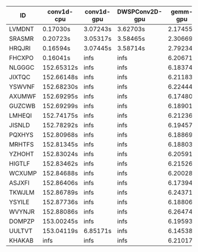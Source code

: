 |ID|conv1d-cpu|conv1d-gpu|DWSPConv2D-gpu|gemm-gpu|avg|
|-|-|-|-|-|-|
|LVMDNT|0.17030s|3.07243s|3.62703s|2.17455s|2.26108s|
|SRASMR|0.20723s|3.05317s|3.58465s|2.30669s|2.28793s|
|HRQJRI|0.16594s|3.07445s|3.58714s|2.79234s|2.40497s|
|FHCXPO|0.16041s|infs|infs|6.20671s|infs|
|NLGGGC|152.65312s|infs|infs|6.18374s|infs|
|JIXTQC|152.66148s|infs|infs|6.21183s|infs|
|YSWVNF|152.68230s|infs|infs|6.22444s|infs|
|AXUMWF|152.69295s|infs|infs|6.17480s|infs|
|GUZCWB|152.69299s|infs|infs|6.18901s|infs|
|LMHEQI|152.74175s|infs|infs|6.21236s|infs|
|JISNLD|152.78292s|infs|infs|6.19457s|infs|
|PQXHYS|152.80968s|infs|infs|6.18869s|infs|
|MRHTFS|152.81345s|infs|infs|6.18803s|infs|
|YZHOHT|152.83024s|infs|infs|6.20591s|infs|
|HIGTLF|152.83462s|infs|infs|6.21526s|infs|
|WCXUMP|152.84688s|infs|infs|6.20028s|infs|
|ASJXFI|152.86406s|infs|infs|6.17394s|infs|
|TKWJLM|152.86789s|infs|infs|6.24371s|infs|
|YSYILE|152.87736s|infs|infs|6.18806s|infs|
|WVYNJR|152.88086s|infs|infs|6.26474s|infs|
|DOMPZP|153.00245s|infs|infs|6.19593s|infs|
|UULTVT|153.04119s|6.85171s|infs|6.14538s|infs|
|KHAKAB|infs|infs|infs|6.21017s|infs|
